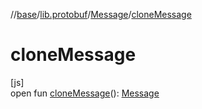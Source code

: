 //[base](../../../index.md)/[lib.protobuf](../index.md)/[Message](index.md)/[cloneMessage](clone-message.md)

# cloneMessage

[js]\
open fun [cloneMessage](clone-message.md)(): [Message](index.md)
